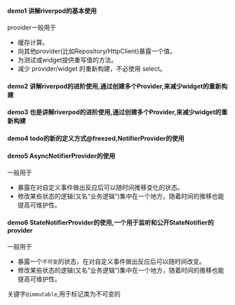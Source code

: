 #### demo1 讲解riverpod的基本使用

provider一般用于

- 缓存计算。
- 向其他provider(比如Repository/HttpClient)暴露一个值。
- 为测试或widget提供重写值的方法。
- 减少 provider/widget 的重新构建，不必使用 select。

#### demo2 讲解riverpod的进阶使用,通过创建多个Provider,来减少widget的重新构建

#### demo3 也是讲解riverpod的进阶使用,通过创建多个Provider,来减少widget的重新构建

#### demo4 todo的新的定义方式@freezed,NotifierProvider的使用

#### demo5 AsyncNotifierProvider的使用

一般用于

- 暴露在对自定义事件做出反应后可以随时间推移变化的状态。
- 修改某些状态的逻辑(又名“业务逻辑”)集中在一个地方，随着时间的推移也能提高可维护性。

#### demo6 StateNotifierProvider的使用,一个用于监听和公开StateNotifier的provider

一般用于

- 暴露一个`不可变`的状态，在对自定义事件做出反应后可以随时间改变。
- 修改某些状态的逻辑(又名“业务逻辑”)集中在一个地方，随着时间的推移也能提高可维护性。

关键字`@immutable`,用于标记类为不可变的